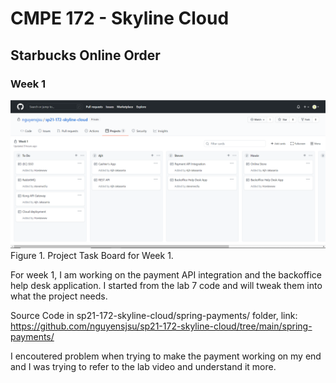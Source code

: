 # CMPE 172 - Skyline Cloud 
## Starbucks Online Order

### Week 1

![Project Task Board Week 1](images/ajit/week1/Project_task_board.PNG) Figure 1. Project Task Board for Week 1.

For week 1, I am working on the payment API integration and the backoffice help desk application. I started from the lab 7 code and will tweak them into what the project needs. 

Source Code in sp21-172-skyline-cloud/spring-payments/ folder, link: https://github.com/nguyensjsu/sp21-172-skyline-cloud/tree/main/spring-payments/

I encoutered problem when trying to make the payment working on my end and I was trying to refer to the lab video and understand it more. 
